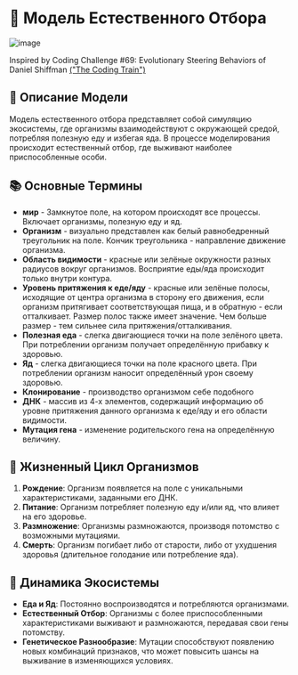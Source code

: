 # 🧬 Модель Естественного Отбора
![image](https://github.com/nuetka/artificial_life/assets/126546509/cfc29b0d-2271-4be2-9700-9a781851471b)

Inspired by Coding Challenge #69: Evolutionary Steering Behaviors of Daniel Shiffman [("The Coding Train")](https://www.youtube.com/watch?v=flxOkx0yLrY)

## 📝 Описание Модели
Модель естественного отбора представляет собой симуляцию экосистемы, где организмы взаимодействуют с окружающей средой, потребляя полезную еду и избегая яда. В процессе моделирования происходит естественный отбор, где выживают наиболее приспособленные особи.

## 📚 Основные Термины
- **мир** - Замкнутое поле, на котором происходят все процессы. Включает организмы, полезную еду и яд.  
- **Организм** - визуально представлен как белый равнобедренный треугольник на поле. Кончик треугольника - направление движение организма. 
- **Область видимости** - красные или зелёные окружности разных радиусов вокруг организмов. Восприятие еды/яда происходит только внутри контура.
- **Уровень притяжения к еде/яду** - красные или зелёные полосы, исходящие от центра организма в сторону его движения, если организм притягивает соответствующая пища, и в обратную - если отталкивает. Размер полос также имеет значение. Чем больше размер - тем сильнее сила притяжения/отталкивания.
- **Полезная еда** - слегка двигающиеся точки на поле зелёного цвета. При потреблении организм получает определённую прибавку к здоровью.
- **Яд** - слегка двигающиеся точки на поле красного цвета. При потреблении организм наносит определённый урон своему здоровью.
- **Клонирование** - производство организмом себе подобного
- **ДНК** - массив из 4-х элементов, содержащий информацию об уровне притяжения данного организма к еде/яду и его области видимости.
- **Мутация гена** - изменение родительского гена на определённую величину.

## 🔄 Жизненный Цикл Организмов
1. **Рождение**: Организм появляется на поле с уникальными характеристиками, заданными его ДНК.
2. **Питание**: Организм потребляет полезную еду и/или яд, что влияет на его здоровье.
3. **Размножение**: Организмы размножаются, производя потомство с возможными мутациями.
4. **Смерть**: Организм погибает либо от старости, либо от ухудшения здоровья (длительное голодание или потребление яда).

## 🌱 Динамика Экосистемы
- **Еда и Яд**: Постоянно воспроизводятся и потребляются организмами.
- **Естественный Отбор**: Организмы с более приспособленными характеристиками выживают и размножаются, передавая свои гены потомству.
- **Генетическое Разнообразие**: Мутации способствуют появлению новых комбинаций признаков, что может повысить шансы на выживание в изменяющихся условиях.
